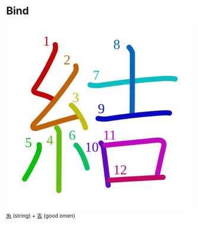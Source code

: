 # Bind
![7d50](Kanji/kanji-colorize/7d50.svg)
[糸](Kanji/kanji-dict/糸.md) (string) + [吉](Kanji/kanji-dict/吉.md) (good omen) 
